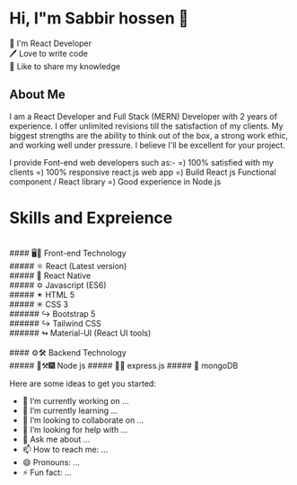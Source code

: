 # Hi, I"m Sabbir hossen 👋

👑 I'm React Developer</br>
🖊️ Love to write code</br>
🎤 Like to share my knowledge</br>

## About Me

I am a React Developer and Full Stack (MERN) Developer with 2 years of experience. I offer unlimited revisions till the satisfaction of my clients. My biggest strengths are the ability to think out of the box, a strong work ethic, and working well under pressure. I believe I'll be excellent for your project.

I provide Font-end web developers such as:-
=) 100% satisfied with my clients
=) 100% responsive react.js web app
=) Build React js Functional component / React library
=) Good experience in Node.js

# Skills and Expreience
</br>
####   🖥🍭 Front-end Technology</br>
#####  ⚛ React (Latest version)</br>
#####  📱  React Native</br>
#####  ✡ Javascript (ES6)</br>
#####  ✴ HTML 5</br>
#####  ✳ CSS 3</br>
######   ↪ Bootstrap 5</br>
######   ↪ Tailwind CSS</br>
######   ↬ Material-UI (React UI tools)</br>
</br>
####  ⚙🛠 Backend Technology</br>
#####  🔗⚒🎆 Node js
#####  🔗🔏 express.js
#####  🔐 mongoDB


Here are some ideas to get you started:

- 🔭 I’m currently working on ...
- 🌱 I’m currently learning ...
- 👯 I’m looking to collaborate on ...
- 🤔 I’m looking for help with ...
- 💬 Ask me about ...
- 📫 How to reach me: ...
- 😄 Pronouns: ...
- ⚡ Fun fact: ...

